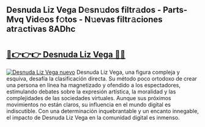 ## Desnuda Liz Vega D𝚎sn𝚞dos filtr𝚊dos - Parts-Mvq Vid𝚎os f𝚘tos - N𝚞evas filtr𝚊ciones atr𝚊ctivas 8ADhc

# <h2><a href="http://mb4qs5.tromn.icu/?c=Desnuda+Liz+Vega">🔗👉👉👉 Desnuda Liz Vega 🔗🔗</a></h2>

[![Desnuda Liz Vega nuevo](https://i.imgur.com/pEAQMta.gif)](http://mb4qs5.tromn.icu/?c=Desnuda+Liz+Vega)
Desnuda Liz Vega, una figura compleja y esquiva, desafía la clasificación directa. Su método poco ortodoxo de crear una persona en línea ha magnetizado y ofendido a los espectadores, estimulando debates sobre la expresión artística, la moralidad y las complejidades de las sociedades virtuales. Aunque sus próximos movimientos no están claros, su influencia en el mundo digital es indiscutible. Con una determinación inquebrantable y un encanto innegable, el impacto de Desnuda Liz Vega en la comunidad digital es inmenso.
